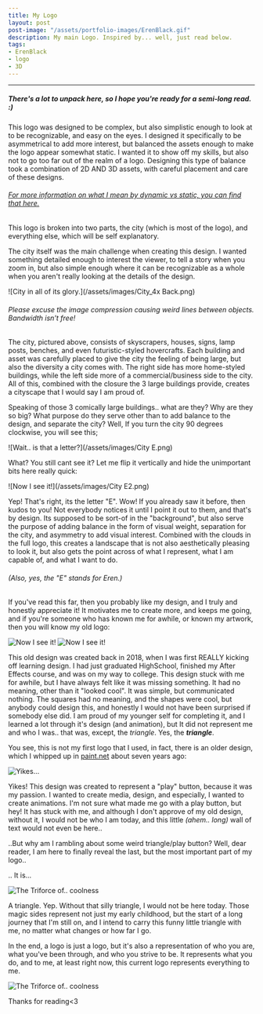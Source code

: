 ```yaml
---
title: My Logo
layout: post
post-image: "/assets/portfolio-images/ErenBlack.gif"
description: My main Logo. Inspired by... well, just read below.
tags:
- ErenBlack
- logo
- 3D
---
```

---

##### *There's a lot to unpack here, so I hope you're ready for a semi-long read. :)*

This logo was designed to be complex, but also simplistic enough to look at to be recognizable, and easy on the eyes. I designed it specifically to be asymmetrical to add more interest, but balanced the assets enough to make the logo appear somewhat static. I wanted it to show off my skills, but also not to go too far out of the realm of a logo. Designing this type of balance took a combination of 2D AND 3D assets, with careful placement and care of these designs. 
###### *[For more information on what I mean by dynamic vs static, you can find that here.](https://www.buycustomlogo.com/blog/what-is-a-dynamic-and-static-logo/)*

This logo is broken into two parts, the city (which is most of the logo), and everything else, which will be self explanatory.

The city itself was the main challenge when creating this design. I wanted something detailed enough to interest the viewer, to tell a story when you zoom in, but also simple enough where it can be recognizable as a whole when you aren't really looking at the details of the design.

![City in all of its glory.](/assets/images/City_4x Back.png)
###### *Please excuse the image compression causing weird lines between objects. Bandwidth isn't free!*

The city, pictured above, consists of skyscrapers, houses, signs, lamp posts, benches, and even futuristic-styled hovercrafts. Each building and asset was carefully placed to give the city the feeling of being large, but also the diversity a city comes with. The right side has more home-styled buildings, while the left side more of a  commercial/business side to the city. All of this, combined with the closure the 3 large buildings provide, creates a cityscape that I would say I am proud of.

Speaking of those 3 comically large buildings.. what are they? Why are they so big? What purpose do they serve other than to add balance to the design, and separate the city? Well, If you turn the city 90 degrees clockwise, you will see this;

![Wait.. is that a letter?](/assets/images/City E.png)

What? You still cant see it? Let me flip it vertically and hide the unimportant bits here really quick:

![Now I see it!](/assets/images/City E2.png)

Yep! That's right, its the letter "E". Wow! If you already saw it before, then kudos to you! Not everybody notices it until I point it out to them, and that's by design. Its supposed to be sort-of in the "background", but also serve the purpose of adding balance in the form of visual weight, separation for the city, and asymmetry to add visual interest. Combined with the clouds in the full logo, this creates a landscape that is not also aesthetically pleasing to look it, but also gets the point across of what I represent, what I am capable of, and what I want to do.
###### *(Also, yes, the "E" stands for Eren.)*

If you've read this far, then you probably like my design, and I truly and honestly appreciate it! It motivates me to create more, and keeps me going, and if you're someone who has known me for awhile, or known my artwork, then you will know my old logo:

![Now I see it!](/assets/images/EBEOLD.png)
![Now I see it!](/assets/images/EBEOLDGIF.gif)

This old design was created back in 2018, when I was first REALLY kicking off learning design. I had just graduated HighSchool, finished my After Effects course, and was on my way to college. This design stuck with me for awhile, but I have always felt like it was missing something. It had no meaning, other than it "looked cool". It was simple, but communicated nothing. The squares had no meaning, and the shapes were cool, but anybody could design this, and honestly I would not have been surprised if somebody else did. I am proud of my younger self for completing it, and I learned a lot through it's design (and animation), but It did not represent me and who I was.. that was, except, the *triangle*. Yes, the ***triangle***.

You see, this is not my first logo that I used, in fact, there is an older design, which I whipped up in [paint.net](getpaint.net) about seven years ago:

![Yikes...](/assets/images/OLDPLAYBUTTON.png)

Yikes! This design was created to represent a "play" button, because it was my passion. I wanted to create media, design, and especially, I wanted to create animations. I'm not sure what made me go with a play button, but hey! It has stuck with me, and although I don't approve of my old design, without it, I would not be who I am today, and this little *(ahem.. long)* wall of text would not even be here..

..But why am I rambling about some weird triangle/play button? Well, dear reader, I am here to finally reveal the last, but the most important part of my logo..

.. It is...

![The Triforce of.. coolness](/assets/images/Triangle.png)

A triangle. Yep. Without that silly triangle, I would not be here today. Those magic sides represent not just my early childhood, but the start of a long journey that I'm still on, and I intend to carry this funny little triangle with me, no matter what changes or how far I go.

In the end, a logo is just a logo, but it's also a representation of who you are, what you've been through, and who you strive to be. It represents what you do, and to me, at least right now, this current logo represents everything to me.

![The Triforce of.. coolness](/assets/images/logo.png)

Thanks for reading<3